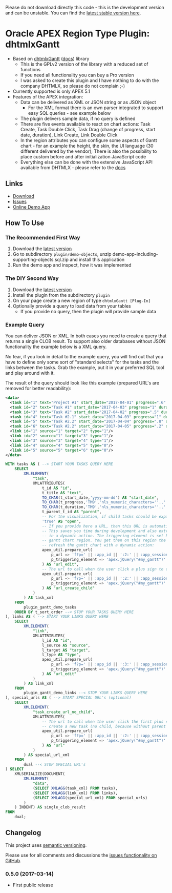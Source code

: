 Please do not download directly this code - this is the development version and can be unstable. You can find the [latest stable version here][1].


# Oracle APEX Region Type Plugin: dhtmlxGantt

* Based on [dhtmlxGantt][2] ([docs][3]) library
  * This is the GPLv2 version of the library with a reduced set of functions
  * If you need all functionality you can buy a Pro version
  * I was asked to create this plugin and I have nothing to do with the company DHTMLX, so please do not complain ;-)
* Currently supported is only APEX 5.1
* Features of the APEX integration:
  * Data can be delivered as XML or JSON string or as JSON object
    * For the XML format there is an own parser integrated to support easy SQL queries - see example below
  * The plugin delivers sample data, if no query is defined
  * There are five events available to react on chart actions: Task Create, Task Double Click, Task Drag (change of progress, start date, duration), Link Create, Link Double Click
  * In the region attributes you can configure some aspects of Gantt chart - for an example the height, the skin, the UI language (30 different delivered by the vendor); There is also the possibility to place custom before and after initialization JavaScript code
  * Everything else can be done with the extensive JavaScript API available from DHTMLX - please refer to the [docs][3]


## Links

* [Download][1]
* [Issues][4]
* [Online Demo App][5]


## How To Use

### The Recommended First Way

1. Download the [latest version][1]
2. Go to subdirectory `plugin/demo-objects`, unzip demo-app-including-supporting-objects.sql.zip and install this application
3. Run the demo app and inspect, how it was implemented

### The DIY Second Way

1. Download the [latest version][1]
2. Install the plugin from the subdirectory `plugin`
3. On your page create a new region of type `dhtmlxGantt [Plug-In]`
4. Optionally provide a query to load data from your tables
   * If you provide no query, then the plugin will provide sample data


### Example Query

You can deliver JSON or XML. In both cases you need to create a query that returns a single CLOB result. To support also older databases without JSON functionality the example below is a XML query.

No fear, if you look in detail to the example query, you will find out that you have to define only some sort of "standard selects" for the tasks and the links between the tasks. Grab the example, put it in your preferred SQL tool and play around with it.

The result of the query should look like this example (prepared URL's are removed for better readability):

```xml
<data>
  <task id="1" text="Project #1" start_date="2017-04-01" progress=".6" duration="11" open="true"/>
  <task id="2" text="Task #1" start_date="2017-04-03" progress="1" duration="5" parent="1" open="true"/>
  <task id="3" text="Task #2" start_date="2017-04-02" progress=".5" duration="7" parent="1" open="true"/>
  <task id="4" text="Task #2.1" start_date="2017-04-03" progress="1" duration="2" parent="3" open="true"/>
  <task id="5" text="Task #2.2" start_date="2017-04-04" progress=".8" duration="3" parent="3" open="true"/>
  <task id="6" text="Task #2.2" start_date="2017-04-05" progress=".2" duration="4" parent="3" open="true"/>
  <link id="1" source="1" target="2" type="1"/>
  <link id="2" source="1" target="3" type="1"/>
  <link id="3" source="3" target="4" type="1"/>
  <link id="4" source="4" target="5" type="0"/>
  <link id="5" source="5" target="6" type="0"/>
</data>
```

```sql
WITH tasks AS ( --> START YOUR TASKS QUERY HERE
    SELECT
        XMLELEMENT(
            "task",
            XMLATTRIBUTES(
                t_id AS "id",
                t_title AS "text",
                TO_CHAR(t_start_date,'yyyy-mm-dd') AS "start_date",
                TO_CHAR(t_progress,'TM9','nls_numeric_characters=''.,''') AS "progress",
                TO_CHAR(t_duration,'TM9','nls_numeric_characters=''.,''') AS "duration",
                t_parent_t_id AS "parent",
                -- For the visualization, if child tasks should be expanded(shown) or not:
                'true' AS "open",
                -- If you provide here a URL, then this URL is automatically opened by the plugin when a task is double clicked.
                -- This saves you time during development and also extra AJAX calls to the server to prepare the url
                -- in a dynamic action. The triggering element is set her to #my_gantt which is the static id of the
                -- gantt chart region. You get then on this region the event "Dialog Closed". With this event you can
                -- refresh the gantt chart with a dynamic action:
                apex_util.prepare_url(
                    p_url => 'f?p=' || :app_id || ':2:' || :app_session || ':::2:P2_T_ID:' || t_id,
                    p_triggering_element => 'apex.jQuery("#my_gantt")'
                ) AS "url_edit",
                -- The url to call when the user click a plus sign to create a child task (our task id is here the parent):
                apex_util.prepare_url(
                    p_url => 'f?p=' || :app_id || ':2:' || :app_session || ':::2:P2_T_PARENT_T_ID:' || t_id,
                    p_triggering_element => 'apex.jQuery("#my_gantt")'
                ) AS "url_create_child"
            )
        ) AS task_xml
    FROM
        plugin_gantt_demo_tasks
    ORDER BY t_sort_order --< STOP YOUR TASKS QUERY HERE
), links AS ( --> START YOUR LINKS QUERY HERE
    SELECT
        XMLELEMENT(
            "link",
            XMLATTRIBUTES(
                l_id AS "id",
                l_source AS "source",
                l_target AS "target",
                l_type AS "type",
                apex_util.prepare_url(
                    p_url => 'f?p=' || :app_id || ':3:' || :app_session || ':::3:P3_L_ID:' || l_id,
                    p_triggering_element => 'apex.jQuery("#my_gantt")'
                ) AS "url_edit"
            )
        ) AS link_xml
    FROM
        plugin_gantt_demo_links --< STOP YOUR LINKS QUERY HERE
), special_urls AS ( --> START SPECIAL URL's (optional)
    SELECT
        XMLELEMENT(
            "task_create_url_no_child",
            XMLATTRIBUTES(
                -- The url to call when the user click the first plus sign in the chart to
                -- create a new task (no child, because without parent id):
                apex_util.prepare_url(
                    p_url => 'f?p=' || :app_id || ':2:' || :app_session || ':::2',
                    p_triggering_element => 'apex.jQuery("#my_gantt")'
                ) AS "url"
            )
        ) AS special_url_xml
    FROM
        dual --< STOP SPECIAL URL's
) SELECT
    XMLSERIALIZE(DOCUMENT(
        XMLELEMENT(
            "data",
            (SELECT XMLAGG(task_xml) FROM tasks),
            (SELECT XMLAGG(link_xml) FROM links),
            (SELECT XMLAGG(special_url_xml) FROM special_urls)
        )
    ) INDENT) AS single_clob_result
FROM
    dual;
```


## Changelog

This project uses [semantic versioning][6].

Please use for all comments and discussions the [issues functionality on GitHub][4].

### 0.5.0 (2017-03-14)

* First public release

[1]: https://github.com/ogobrecht/apex-plugin-dhtmlx-gantt/releases/latest
[2]: https://dhtmlx.com/docs/products/dhtmlxGantt/
[3]: http://docs.dhtmlx.com/gantt/
[4]: https://github.com/ogobrecht/apex-plugin-dhtmlx-gantt/issues
[5]: https://apex.oracle.com/pls/apex/f?p=116612
[6]: http://semver.org
